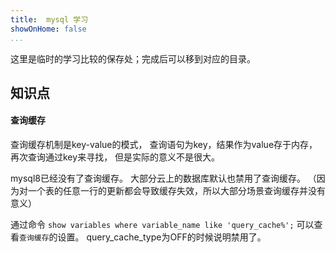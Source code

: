 ```yaml
---
title:  mysql 学习
showOnHome: false
...
```


这里是临时的学习比较的保存处；完成后可以移到对应的目录。

## 知识点
#### 查询缓存

查询缓存机制是key-value的模式， 查询语句为key，结果作为value存于内存，再次查询通过key来寻找， 但是实际的意义不是很大。 

mysql8已经没有了查询缓存。 大部分云上的数据库默认也禁用了查询缓存。  （因为对一个表的任意一行的更新都会导致缓存失效，所以大部分场景查询缓存并没有意义）

通过命令 `show variables where variable_name like 'query_cache%';` 可以查看`查询缓存`的设置。 query_cache_type为OFF的时候说明禁用了。




